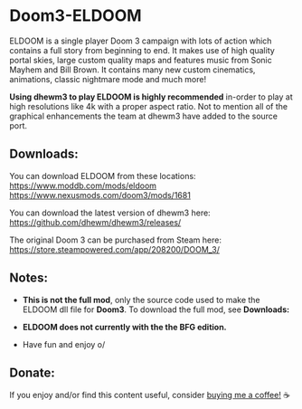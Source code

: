 # Doom3-ELDOOM
ELDOOM is a single player Doom 3 campaign with lots of action which contains a full story from beginning to end. It makes use of high quality portal skies, large custom quality maps and features music from Sonic Mayhem and Bill Brown. It contains many new custom cinematics, animations, classic nightmare mode and much more!  

**Using dhewm3 to play ELDOOM is highly recommended** in-order to play at high resolutions like 4k with a proper aspect ratio. Not to mention all of the graphical enhancements the team at dhewm3 have added to the source port.  

## Downloads:

You can download ELDOOM from these locations:  
https://www.moddb.com/mods/eldoom  
https://www.nexusmods.com/doom3/mods/1681  

You can download the latest version of dhewm3 here:  
https://github.com/dhewm/dhewm3/releases/  

The original Doom 3 can be purchased from Steam here:  
https://store.steampowered.com/app/208200/DOOM_3/  

## Notes:
* **This is not the full mod**, only the source code used to make the ELDOOM dll file for **Doom3**. To download the full mod, see **Downloads:**  

* **ELDOOM does not currently with the the BFG edition.**  

* Have fun and enjoy o/  

## Donate:
If you enjoy and/or find this content useful, consider [buying me a coffee!](https://www.paypal.com/donate/?hosted_button_id=757K44LRCMVRW) :coffee:
